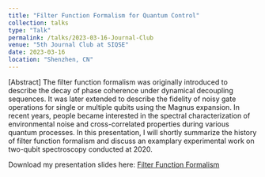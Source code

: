 ```yaml
---
title: "Filter Function Formalism for Quantum Control"
collection: talks
type: "Talk"
permalink: /talks/2023-03-16-Journal-Club
venue: "5th Journal Club at SIQSE"
date: 2023-03-16
location: "Shenzhen, CN"
---
```


\[Abstract\] The filter function formalism was originally introduced to describe the decay of phase coherence under dynamical decoupling sequences. It was later extended to describe the fidelity of noisy gate operations for single or multiple qubits using the Magnus expansion. In recent years, people became interested in the spectral characterization of environmental noise and cross-correlated properties during various quantum processes. In this presentation, I will shortly summarize the history of filter function formalism and discuss an examplary experimental work on two-qubit spectroscopy conducted at 2020. 


Download my presentation slides here:
[Filter Function Formalism](https://github.com/Lockonchen/Lockonchen.github.io/blob/master/_talks/2023.03.16%20Journal%20Club.pdf)
